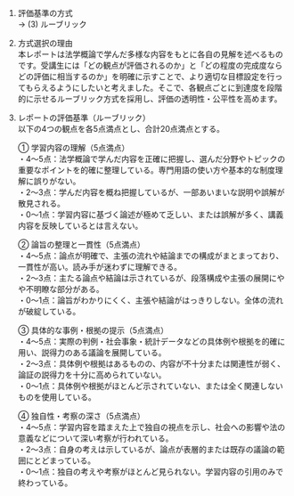 1. 評価基準の方式  
   → (3) ルーブリック

2. 方式選択の理由  
   本レポートは法学概論で学んだ多様な内容をもとに各自の見解を述べるものです。受講生には「どの観点が評価されるのか」と「どの程度の完成度ならどの評価に相当するのか」を明確に示すことで、より適切な目標設定を行ってもらえるようにしたいと考えました。そこで、各観点ごとに到達度を段階的に示せるルーブリック方式を採用し、評価の透明性・公平性を高めます。

3. レポートの評価基準（ルーブリック）  
   以下の4つの観点を各5点満点とし、合計20点満点とする。

   ① 学習内容の理解（5点満点）  
      ・4〜5点：法学概論で学んだ内容を正確に把握し、選んだ分野やトピックの重要なポイントを的確に整理している。専門用語の使い方や基本的な制度理解に誤りがない。  
      ・2〜3点：学んだ内容を概ね把握しているが、一部あいまいな説明や誤解が散見される。  
      ・0〜1点：学習内容に基づく論述が極めて乏しい、または誤解が多く、講義内容を反映しているとは言えない。  

   ② 論旨の整理と一貫性（5点満点）  
      ・4〜5点：論点が明確で、主張の流れや結論までの構成がまとまっており、一貫性が高い。読み手が迷わずに理解できる。  
      ・2〜3点：主たる論点や結論は示されているが、段落構成や主張の展開にやや不明瞭な部分がある。  
      ・0〜1点：論旨がわかりにくく、主張や結論がはっきりしない。全体の流れが破綻している。  

   ③ 具体的な事例・根拠の提示（5点満点）  
      ・4〜5点：実際の判例・社会事象・統計データなどの具体例や根拠を的確に用い、説得力のある議論を展開している。  
      ・2〜3点：具体例や根拠はあるものの、内容が不十分または関連性が弱く、論証の説得力を十分に高められていない。  
      ・0〜1点：具体例や根拠がほとんど示されていない、または全く関連しないものを使用している。  

   ④ 独自性・考察の深さ（5点満点）  
      ・4〜5点：学習内容を踏まえた上で独自の視点を示し、社会への影響や法の意義などについて深い考察が行われている。  
      ・2〜3点：自身の考えは示しているが、論点が表層的または既存の議論の範囲にとどまっている。  
      ・0〜1点：独自の考えや考察がほとんど見られない。学習内容の引用のみで終わっている。  